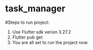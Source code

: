 # task_manager

#Steps to run project:
1. Use Flutter sdk verion 3.27.2
2. Flutter pub get
3. You are all set to run the project now.
